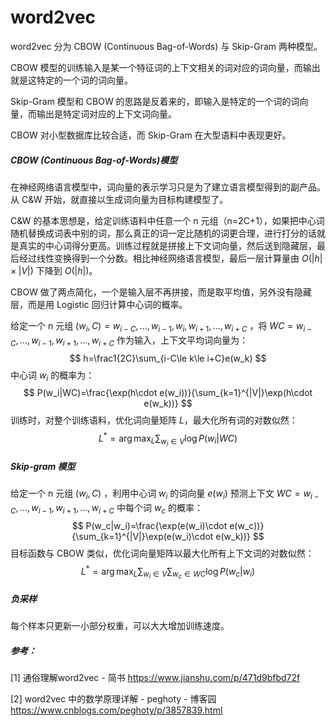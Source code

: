 # word2vec

word2vec 分为 CBOW (Continuous Bag-of-Words) 与 Skip-Gram 两种模型。

CBOW 模型的训练输入是某一个特征词的上下文相关的词对应的词向量，而输出就是这特定的一个词的词向量。　

Skip-Gram 模型和 CBOW 的思路是反着来的，即输入是特定的一个词的词向量，而输出是特定词对应的上下文词向量。

CBOW 对小型数据库比较合适，而 Skip-Gram 在大型语料中表现更好。

##### CBOW (Continuous Bag-of-Words)模型

在神经网络语言模型中，词向量的表示学习只是为了建立语言模型得到的副产品。从 C&W 开始，就直接以生成词向量为目标构建模型了。

C&W 的基本思想是，给定训练语料中任意一个 n 元组（n=2C+1），如果把中心词随机替换成词表中别的词，那么真正的词一定比随机的词更合理，进行打分的话就是真实的中心词得分更高。训练过程就是拼接上下文词向量，然后送到隐藏层，最后经过线性变换得到一个分数。相比神经网络语言模型，最后一层计算量由 $O(|h|\times|V|)$ 下降到 $O(|h|)$。

CBOW 做了两点简化，一个是输入层不再拼接，而是取平均值，另外没有隐藏层，而是用 Logistic 回归计算中心词的概率。

给定一个 n 元组 $(w_i,C)=w_{i-C},...,w_{i-1},w_i,w_{i+1},...,w_{i+C}$ ，将 $WC=w_{i-C},...,w_{i-1},w_{i+1},...,w_{i+C}$ 作为输入，上下文平均词向量为：
$$
h=\frac1{2C}\sum_{i-C\le k\le i+C}e(w_k)
$$
中心词 $w_i$ 的概率为：
$$
P(w_i|WC)=\frac{\exp(h\cdot e(w_i))}{\sum_{k=1}^{|V|}\exp(h\cdot e(w_k))}
$$
训练时，对整个训练语料，优化词向量矩阵 $L$，最大化所有词的对数似然：
$$
L^*=\arg\max_L\sum_{w_i\in V}\log P(w_i|WC)
$$


##### Skip-gram 模型

给定一个 n 元组 $(w_i,C)$ ，利用中心词 $w_i$ 的词向量 $e(w_i)$ 预测上下文 $WC=w_{i-C},...,w_{i-1},w_{i+1},...,w_{i+C}$ 中每个词 $w_c$ 的概率：
$$
P(w_c|w_i)=\frac{\exp(e(w_i)\cdot e(w_c))}{\sum_{k=1}^{|V|}\exp(e(w_i)\cdot e(w_k))}
$$
目标函数与 CBOW 类似，优化词向量矩阵以最大化所有上下文词的对数似然：
$$
L^*=\arg\max_L\sum_{w_i\in V}\sum_{w_c\in WC}\log P(w_c|w_i)
$$




##### 负采样

每个样本只更新一小部分权重，可以大大增加训练速度。



##### 参考：

[1] 通俗理解word2vec - 简书
https://www.jianshu.com/p/471d9bfbd72f

[2] word2vec 中的数学原理详解 - peghoty - 博客园
https://www.cnblogs.com/peghoty/p/3857839.html